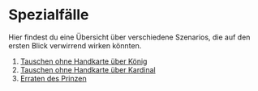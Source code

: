 # Spezialfälle

Hier findest du eine Übersicht über verschiedene Szenarios, die auf den ersten
Blick verwirrend wirken könnten.

1. [Tauschen ohne Handkarte über König](king-swap.md)
2. [Tauschen ohne Handkarte über Kardinal](kardinal-swap.md)
3. [Erraten des Prinzen](prince-guessing.md)
